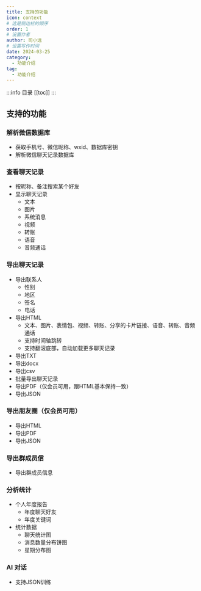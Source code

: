 ```yaml
---
title: 支持的功能
icon: context
# 这是侧边栏的顺序
order: 1
# 设置作者
author: 司小远
# 设置写作时间
date: 2024-03-25
category:
  - 功能介绍
tag:
  - 功能介绍
---
```


:::info 目录
[[toc]]
:::

## 支持的功能

### 解析微信数据库

* 获取手机号、微信昵称、wxid、数据库密钥
* 解析微信聊天记录数据库

### 查看聊天记录

* 按昵称、备注搜索某个好友
* 显示聊天记录
    * 文本
    * 图片
    * 系统消息
    * 视频
    * 转账
    * 语音
    * 音频通话

### 导出聊天记录

* 导出联系人
    * 性别
    * 地区
    * 签名
    * 电话
* 导出HTML
    * 文本、图片、表情包、视频、转账、分享的卡片链接、语音、转账、音频通话
    * 支持时间轴跳转
    * 支持翻滚底部，自动加载更多聊天记录
* 导出TXT
* 导出docx
* 导出csv
* 批量导出聊天记录
* 导出PDF（仅会员可用，跟HTML基本保持一致）
* 导出JSON

### 导出朋友圈（仅会员可用）

* 导出HTML
* 导出PDF
* 导出JSON

### 导出群成员信

* 导出群成员信息

### 分析统计

* 个人年度报告
  * 年度聊天好友
  * 年度关键词
* 统计数据
  * 聊天统计图
  * 消息数量分布饼图
  * 星期分布图

### AI 对话

* 支持JSON训练

